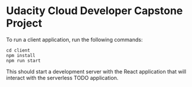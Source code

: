 # Udacity Cloud Developer Capstone Project

To run a client application, run the following commands:

```
cd client
npm install
npm run start
```

This should start a development server with the React application that will interact with the serverless TODO application.
